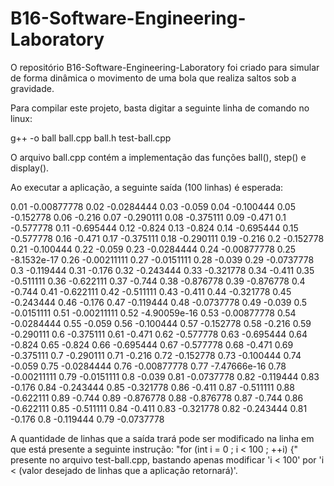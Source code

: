 # B16-Software-Engineering-Laboratory

O repositório B16-Software-Engineering-Laboratory foi criado para simular de forma dinâmica o movimento de uma bola que realiza saltos sob a gravidade.

Para compilar este projeto, basta digitar a seguinte linha de comando no linux:



g++ -o ball	ball.cpp ball.h test-ball.cpp


O arquivo ball.cpp contém a implementação das funções ball(), step() e display().


Ao executar a aplicação, a seguinte saída (100 linhas) é esperada:


0.01	-0.00877778
0.02	-0.0284444
0.03	-0.059
0.04	-0.100444
0.05	-0.152778
0.06	-0.216
0.07	-0.290111
0.08	-0.375111
0.09	-0.471
0.1	-0.577778
0.11	-0.695444
0.12	-0.824
0.13	-0.824
0.14	-0.695444
0.15	-0.577778
0.16	-0.471
0.17	-0.375111
0.18	-0.290111
0.19	-0.216
0.2	-0.152778
0.21	-0.100444
0.22	-0.059
0.23	-0.0284444
0.24	-0.00877778
0.25	-8.1532e-17
0.26	-0.00211111
0.27	-0.0151111
0.28	-0.039
0.29	-0.0737778
0.3	-0.119444
0.31	-0.176
0.32	-0.243444
0.33	-0.321778
0.34	-0.411
0.35	-0.511111
0.36	-0.622111
0.37	-0.744
0.38	-0.876778
0.39	-0.876778
0.4	-0.744
0.41	-0.622111
0.42	-0.511111
0.43	-0.411
0.44	-0.321778
0.45	-0.243444
0.46	-0.176
0.47	-0.119444
0.48	-0.0737778
0.49	-0.039
0.5	-0.0151111
0.51	-0.00211111
0.52	-4.90059e-16
0.53	-0.00877778
0.54	-0.0284444
0.55	-0.059
0.56	-0.100444
0.57	-0.152778
0.58	-0.216
0.59	-0.290111
0.6	-0.375111
0.61	-0.471
0.62	-0.577778
0.63	-0.695444
0.64	-0.824
0.65	-0.824
0.66	-0.695444
0.67	-0.577778
0.68	-0.471
0.69	-0.375111
0.7	-0.290111
0.71	-0.216
0.72	-0.152778
0.73	-0.100444
0.74	-0.059
0.75	-0.0284444
0.76	-0.00877778
0.77	-7.47666e-16
0.78	-0.00211111
0.79	-0.0151111
0.8	-0.039
0.81	-0.0737778
0.82	-0.119444
0.83	-0.176
0.84	-0.243444
0.85	-0.321778
0.86	-0.411
0.87	-0.511111
0.88	-0.622111
0.89	-0.744
0.89	-0.876778
0.88	-0.876778
0.87	-0.744
0.86	-0.622111
0.85	-0.511111
0.84	-0.411
0.83	-0.321778
0.82	-0.243444
0.81	-0.176
0.8	-0.119444
0.79	-0.0737778



A quantidade de linhas que a saída trará pode ser modificado na linha em que está presente a seguinte instrução: "for (int i = 0 ; i < 100 ; ++i) {" presente no arquivo test-ball.cpp, bastando apenas modificar 'i < 100' por 'i < (valor desejado de linhas que a aplicação retornará)'.
